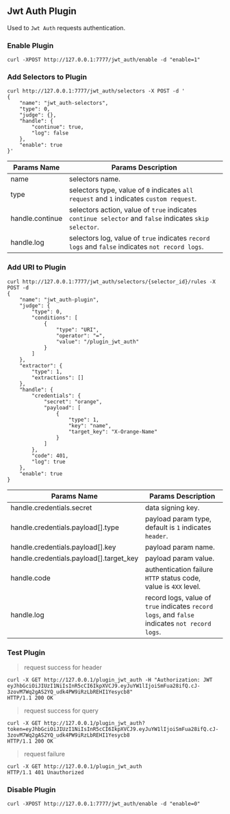 ## Jwt Auth Plugin

Used to `Jwt Auth` requests authentication.

### Enable Plugin

```shell
curl -XPOST http://127.0.0.1:7777/jwt_auth/enable -d "enable=1"
```

### Add Selectors to Plugin

```shell
curl http://127.0.0.1:7777/jwt_auth/selectors -X POST -d '
{
    "name": "jwt_auth-selectors",
    "type": 0,
    "judge": {},
    "handle": {
        "continue": true,
        "log": false
    },
    "enable": true
}'
```

| Params Name    | Params Description |
|----------------|--------------------|
|name            | selectors name. |
|type            | selectors type, value of `0` indicates `all request` and `1` indicates `custom request`. |
|handle.continue | selectors action, value of `true` indicates `continue selector` and `false` indicates  `skip selector`. |
|handle.log      | selectors log, value of `true` indicates `record logs` and `false` indicates  `not record logs`. |

### Add URI to Plugin

```shell
curl http://127.0.0.1:7777/jwt_auth/selectors/{selector_id}/rules -X POST -d
{
    "name": "jwt_auth-plugin",
    "judge": {
        "type": 0,
        "conditions": [
            {
                "type": "URI",
                "operator": "=",
                "value": "/plugin_jwt_auth"
            }
        ]
    },
    "extractor": {
        "type": 1,
        "extractions": []
    },
    "handle": {
        "credentials": {
            "secret": "orange",
            "payload": [
                {
                    "type": 1,
                    "key": "name",
                    "target_key": "X-Orange-Name"
                }
            ]
        },
        "code": 401,
        "log": true
    },
    "enable": true
}
```

| Params Name    | Params Description |
|----------------|--------------------|
|handle.credentials.secret | data signing key. |
|handle.credentials.payload[].type | payload param type, default is `1` indicates `header`.|
|handle.credentials.payload[].key | payload param name. |
|handle.credentials.payload[].target_key | payload param value. |
|handle.code | authentication failure `HTTP` status code, value is `4XX` level. |
|handle.log      | record logs, value of `true` indicates `record logs`, and `false` indicates `not record logs`. |

### Test Plugin

> request success for header

```shell
curl -X GET http://127.0.0.1/plugin_jwt_auth -H "Authorization: JWT eyJhbGciOiJIUzI1NiIsInR5cCI6IkpXVCJ9.eyJuYW1lIjoiSmFua28ifQ.cJ-3zovM7Wq2gAS2YQ_udk4PW9iRzLbREHI1Yesycb8"
HTTP/1.1 200 OK
```

> request success for query

```shell
curl -X GET http://127.0.0.1/plugin_jwt_auth?token=eyJhbGciOiJIUzI1NiIsInR5cCI6IkpXVCJ9.eyJuYW1lIjoiSmFua28ifQ.cJ-3zovM7Wq2gAS2YQ_udk4PW9iRzLbREHI1Yesycb8
HTTP/1.1 200 OK
```

> request failure

```shell
curl -X GET http://127.0.0.1/plugin_jwt_auth
HTTP/1.1 401 Unauthorized
```

### Disable Plugin

```shell
curl -XPOST http://127.0.0.1:7777/jwt_auth/enable -d "enable=0"
```
